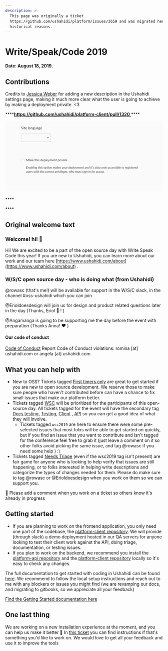 ```yaml
---
description: >-
  This page was originally a ticket
  https://github.com/ushahidi/platform/issues/3659 and was migrated here for
  historical reasons.
---
```


# Write/Speak/Code 2019

**Date: August 18, 2019.**

## **Contributions**

Credits to [Jessica Weber](https://github.com/jessicaweberdev) for adding a new description in the Ushahidi settings page, making it much more clear what the user is going to achieve by making a deployment private. &lt;3

\*\*\*\*[**https://github.com/ushahidi/platform-client/pull/1320** ](https://github.com/ushahidi/platform/issues/2716) ****

![](../.gitbook/assets/63230917-e5879a00-c1c8-11e9-8f6e-e62c83dd1d85.png)

\*\*\*\*

\*\*\*\*

## **Original welcome text**

### Welcome! hi! 🎉

Hi! We are excited to be a part of the open source day with Write Speak Code this year! If you are new to Ushahidi, you can learn more about our work and our team here [https://www.ushahidi.com/about](https://www.ushahidi.com/about) .

### W/S/C open source day - who is doing what \(from Ushahidi\)

@rowasc \(that's me!\) will be available for support in the W/S/C slack, in the channel \#oss-ushahidi which you can join

@Erioldoesdesign will join us for design and product related questions later in the day \(Thanks, Eriol 💯 ! \)

@Angamanga is going to be supporting me the day before the event with preparation \(Thanks Anna! ❤️ \)

#### Our code of conduct

[Code of Conduct](https://docs.ushahidi.com/platform-developer-documentation/code-of-conduct) Report Code of Conduct violations: romina \[at\] ushahidi.com or angela \[at\] ushahidi.com

## What you can help with

* New to OSS? Tickets tagged [First timers only](https://github.com/ushahidi/platform/labels/first-timers-only) are great to get started if you are new to open source development. We reserve those to make sure people who haven't contributed before can have a chance to fix small issues that make our platform better.
* Tickets tagged [WSC](https://github.com/ushahidi/platform/issues?q=is%3Aissue+is%3Aopen+label%3Awsc2019) will be prioritized for the participants of this open-source day. All tickets tagged for the event will have the secondary tag [Docs testing](https://github.com/ushahidi/platform/issues?utf8=✓&q=is%3Aissue+is%3Aopen+label%3Awsc2019+label%3A%22Docs+testing%22+), [Testing](https://github.com/ushahidi/platform/issues?utf8=✓&q=is%3Aissue+is%3Aopen+label%3Awsc2019+label%3ATesting+), [Client](https://github.com/ushahidi/platform/issues?utf8=✓&q=is%3Aissue+is%3Aopen+label%3Awsc2019+label%3AClient+) , [API](https://github.com/ushahidi/platform/issues?q=is%3Aissue+is%3Aopen+label%3Awsc2019+label%3AAPI) so you can get a good idea of what they will involve.
  * Tickets tagged `wsc2019` are here to ensure there were some pre-selected issues that most folxs will be able to get started on quickly, but if you find an issue that you want to contribute and isn't tagged for the conference feel free to grab it \(just leave a comment on it so other folks avoid picking the same issue, and tag @rowasc if you need some help \) :\) 
* Tickets tagged [Needs Triage](https://github.com/ushahidi/platform/issues?utf8=✓&q=is%3Aopen+is%3Aissue+label%3A%22Needs+Triage%22+)  \(even if the wsc2019 tag isn't present\) are fair game for anyone who is looking to help verify that issues are still happening, or to folks interested in helping write descriptions and categorize the types of changes needed for them. Please do make sure to tag @rowasc or @Erioldoesdesign when you work on them so we can support you.

🤝 Please add a comment when you work on a ticket so others know it's already in progress

## Getting started

* If you are planning to work on the frontend application, you only need one part of the codebase, the [platform-client repository](https://github.com/ushahidi/platform-client). We will provide \(through slack\) a demo deployment hosted in our QA servers for anyone looking to test their client work against the API, doing triage, documentation, or testing issues.
* If you plan to work on the backend, we recommend you install the [platform-api repository](https://github.com/ushahidi/platform) and the [platform-client repository](https://github.com/ushahidi/platform-client) locally so it's easy to check any changes.

The full documentation to get started with coding in Ushahidi can be found [here](https://docs.ushahidi.com/platform-developer-documentation/getting-started). We recommend to follow the local setup instructions and reach out to me with any blockers or issues you might find \(we are revamping our docs, and migrating to gitbooks, so we appreciate all your feedback\)

[Find the Getting Started documentation here](https://docs.ushahidi.com/platform-developer-documentation/getting-started)

## One last thing

We are working on a new installation experience at the moment, and you can help us make it better 🎉 In [this ticket](https://github.com/ushahidi/platform/issues/3660) you can find instructions if that's something you'd like to work on. We would love to get all your feedback and use it to improve the tools


